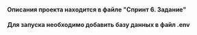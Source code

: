 #### Описания проекта находится в файле "Спринт 6. Задание"
#### Для запуска необходимо добавить базу данных в файл .env
